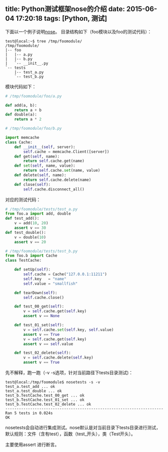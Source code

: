 title: Python测试框架nose的介绍
date: 2015-06-04 17:20:18
tags: [Python, 测试]
---
下面以一个例子说明[nose](https://nose.readthedocs.org/en/latest/)。
目录结构如下（foo模块以及foo的测试代码）：

```shell
test@local:~$ tree /tmp/foomodule/
/tmp/foomodule/
|-- foo
|   |-- a.py
|   |-- b.py
|   `-- __init__.py
`-- tests
    |-- test_a.py
    `-- test_b.py
```

<!-- more -->

模块代码如下：

```Python
# /tmp/foomodule/foo/a.py 

def add(a, b):
    return a + b
def double(a):
    return a * 2

# /tmp/foomodule/foo/b.py 

import memcache
class Cache:
    def __init__(self, server):
        self.cache = memcache.Client([server])
    def get(self, name):
        return self.cache.get(name)
    def set(self, name, value):
        return self.cache.set(name, value)
    def delete(self, name):
        return self.cache.delete(name)
    def close(self):
        self.cache.disconnect_all()
```


对应的测试代码：

```Python
# /tmp/foomodule/tests/test_a.py 
from foo.a import add, double
def test_add():
    v = add(10, 20)
    assert v == 30
def test_double():
    v = double(10)
    assert v == 20

# /tmp/foomodule/tests/test_b.py 
from foo.b import Cache
class TestCache:

    def setUp(self):
        self.cache = Cache("127.0.0.1:11211")
        self.key   = "name"
        self.value = "smallfish"

    def tearDown(self):
        self.cache.close()

    def test_00_get(self):
        v = self.cache.get(self.key)
        assert v == None

    def test_01_set(self):
        v = self.cache.set(self.key, self.value)
        assert v == True
        v = self.cache.get(self.key)
        assert v == self.value

    def test_02_delete(self):
        v = self.cache.delete(self.key)
        assert v == True
```

先不解释，跑一跑（-v -s选项，针对当前路径下tests目录测试)：

```shell
test@local:/tmp/foomodule$ nosetests -s -v
test_a.test_add ... ok
test_a.test_double ... ok
test_b.TestCache.test_00_get ... ok
test_b.TestCache.test_01_set ... ok
test_b.TestCache.test_02_delete ... ok
----------------------------------------------------------------------
Ran 5 tests in 0.024s
OK
```

nosetests会自动进行集成测试。nose默认是对当前目录下tests目录进行测试，默认规则：文件（含有test），函数（test_开头），类（Test开头）。

主要使用assert 进行断言。
